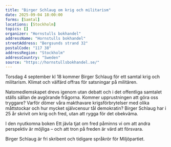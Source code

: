 ```yaml
---
title: "Birger Schlaug om krig och militarism"
date: 2025-09-04 18:00:00
forms: [Samtal]
locations: [Stockholm]
topics: []
organizer: "Hornstulls bokhandel"
addressName: "Hornstulls bokhandel"
streetAddress: "Bergsunds strand 32"
postalCode: "117 38"
addressRegion: "Stockholm"
addressCountry: "Sweden"
source: "https://hornstullsbokhandel.se/"
---
```

Torsdag 4 september kl 18 kommer Birger Schlaug för ett samtal krig och militarism. Klimat och välfärd offras för satsningar på militären. 

Natomedlemskapet drevs igenom utan debatt och i det offentliga samtalet ställs sällan de avgörande frågorna. Kommer upprustningen att göra oss tryggare? Varför dömer våra makthavare krigsförbrytelser med olika måttstockar och hur mycket självcensur tål demokratin? Birger Schlaug har i 25 år skrivit om krig och fred, utan att rygga för det obekväma. 

I den nyutkomna boken Ett jävla tjat om fred påminns vi om att andra perspektiv är möjliga – och att tron på freden är värd att försvara. 

Birger Schlaug är fri skribent och tidigare språkrör för Miljöpartiet.